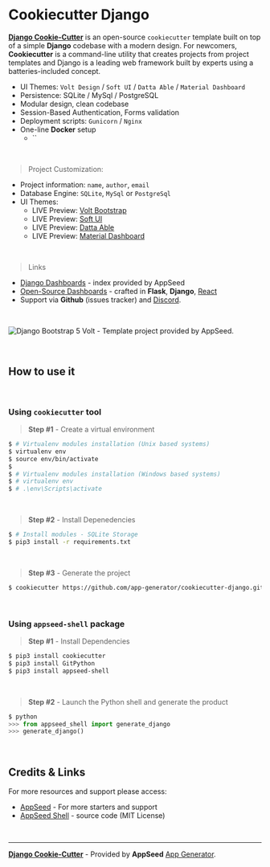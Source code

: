 # Cookiecutter Django

**[Django Cookie-Cutter](https://blog.appseed.us/django-cookie-cutter-generator/)** is an open-source `cookiecutter` template built on top of a simple **Django** codebase with a modern design. For newcomers, **Cookiecutter** is a command-line utility that creates projects from project templates and Django is a leading web framework built by experts using a batteries-included concept.

- UI Themes: `Volt Design` / `Soft UI` / `Datta Able` / `Material Dashboard`
- Persistence: SQLite / MySql / PostgreSQL 
- Modular design, clean codebase
- Session-Based Authentication, Forms validation
- Deployment scripts: `Gunicorn` / `Nginx`
- One-line **Docker** setup
  - `` 

<br />

> Project Customization:

- Project information: `name`, `author`, `email`
- Database Engine: `SQLite`, `MySql` or `PostgreSql`
- UI Themes:
  - LIVE Preview: [Volt Bootstrap](https://django-volt-dashboard.appseed-srv1.com/)
  - LIVE Preview: [Soft UI](https://django-soft-ui-dashboard.appseed-srv1.com/)
  - LIVE Preview: [Datta Able](https://django-datta-able.appseed-srv1.com/)
  - LIVE Preview: [Material Dashboard](https://django-material-dashboard.appseed-srv1.com/)

<br />

> Links

- [Django Dashboards](https://appseed.us/admin-dashboards/django) - index provided by AppSeed
- [Open-Source Dashboards](https://appseed.us/admin-dashboards/open-source) - crafted in **Flask**, **Django**, [React](https://appseed.us/apps/react)
- Support via **Github** (issues tracker) and [Discord](https://discord.gg/fZC6hup).

<br />

![Django Bootstrap 5 Volt - Template project provided by AppSeed.](https://raw.githubusercontent.com/app-generator/django-dashboard-volt/master/media/django-dashboard-volt-intro.gif)

<br />

## How to use it

<br />

### Using `cookiecutter` tool 

> **Step #1** - Create a virtual environment  

```bash
$ # Virtualenv modules installation (Unix based systems)
$ virtualenv env
$ source env/bin/activate
$
$ # Virtualenv modules installation (Windows based systems)
$ # virtualenv env
$ # .\env\Scripts\activate 
```

<br />

> **Step #2** - Install Depenedencies 

```bash
$ # Install modules - SQLite Storage
$ pip3 install -r requirements.txt
```

<br />

> **Step #3** - Generate the project 

```bash
$ cookiecutter https://github.com/app-generator/cookiecutter-django.git
```

<br />

### Using `appseed-shell` package 

> **Step #1** - Install Dependencies

```bash
$ pip3 install cookiecutter
$ pip3 install GitPython
$ pip3 install appseed-shell
```

<br />

> **Step #2** - Launch the Python shell and generate the product

```python
$ python
>>> from appseed_shell import generate_django
>>> generate_django()
```

<br />

## Credits & Links

For more resources and support please access: 

- [AppSeed](https://appseed.us) - For more starters and support
- [AppSeed Shell](https://github.com/app-generator/appseed-shell-py) - source code (MIT License)

<br />

---
**[Django Cookie-Cutter](https://blog.appseed.us/django-cookie-cutter-generator/)** - Provided by **AppSeed** [App Generator](https://appseed.us/app-generator).
